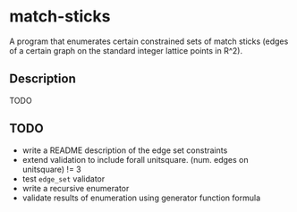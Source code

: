 # match-sticks

A program that enumerates certain constrained sets of match sticks (edges of
a certain graph on the standard integer lattice points in R^2).

## Description

TODO

## TODO

* write a README description of the edge set constraints
* extend validation to include forall unitsquare. (num. edges on unitsquare) != 3
* test `edge_set` validator
* write a recursive enumerator
* validate results of enumeration using generator function formula
